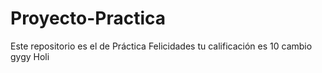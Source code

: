 # Proyecto-Practica
Este repositorio es el de Práctica
Felicidades tu calificación es 10
cambio
gygy
Holi
